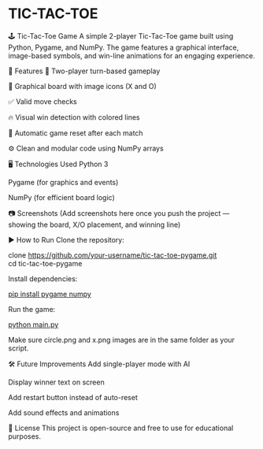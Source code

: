 # TIC-TAC-TOE
🕹️ Tic-Tac-Toe Game
A simple 2-player Tic-Tac-Toe game built using Python, Pygame, and NumPy. The game features a graphical interface, image-based symbols, and win-line animations for an engaging experience.

🚀 Features
🧠 Two-player turn-based gameplay

🎨 Graphical board with image icons (X and O)

✅ Valid move checks

🔥 Visual win detection with colored lines

🔁 Automatic game reset after each match

⚙️ Clean and modular code using NumPy arrays

🖥️ Technologies Used
Python 3

Pygame (for graphics and events)

NumPy (for efficient board logic)

📷 Screenshots
(Add screenshots here once you push the project — showing the board, X/O placement, and winning line)

▶️ How to Run
Clone the repository:

clone https://github.com/your-username/tic-tac-toe-pygame.git<br>
cd tic-tac-toe-pygame

Install dependencies:

<a href="#">pip install pygame numpy</a>

Run the game:

<a href="#">python main.py</a>

Make sure circle.png and x.png images are in the same folder as your script.

🛠️ Future Improvements
Add single-player mode with AI

Display winner text on screen

Add restart button instead of auto-reset

Add sound effects and animations

📄 License
This project is open-source and free to use for educational purposes.
